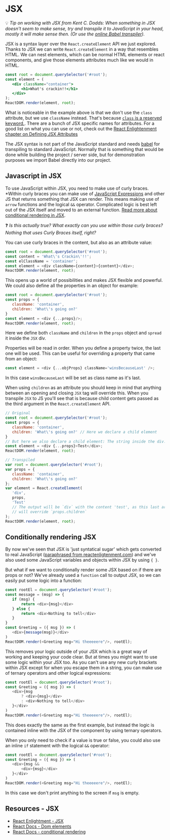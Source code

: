 # JSX

💡 *Tip on working with JSX from Kent C. Dodds: When something in JSX doesn't seem to make sense, try and transpile it to JavaScript in your head, mostly it will make sense then. (Or use the [online Babel transpiler](https://babeljs.io/repl)).*

JSX is a syntax layer over the `React.createElement` API we just explored. Thanks to JSX we can write `React.createElement` in a way that resembles HTML. We can nest elements, which can be normal HTML elements or react components, and give those elements attributes much like we would in HTML.

```jsx
const root = document.querySelector('#root');
const element = (
   <div className="container">
       <h1>What's crackin!!</h1>
   </div>
);
ReactDOM.render(element, root);
```

What is noticeable in the example above is that we don't use the `class` attribute, but we use `className` instead. That's because [`class` is a reserved keyword.](http://www.ecma-international.org/ecma-262/5.1/#sec-7.6.1.2). There are a bunch of JSX specific names for attributes. For a good list on what you can use or not, check out the [React Enlightenment chapter on Defining JSX Attributes](https://www.reactenlightenment.com/react-jsx/5.7.html)

The JSX syntax is not part of the JavaScript standard and needs [babel](https://babeljs.io/) for transpiling to standard JavaScript. Normally that is something that would be done while building the project / server side, but for demonstration purposes we import Babel directly into our project.

## Javascript in JSX

To use JavaScript within JSX, you need to make use of curly braces. *Within curly braces you can make use of [JavaScript Expressions](https://developer.mozilla.org/nl/docs/Web/JavaScript/Guide/Expressions_and_Operators) and other JS that returns something that JSX can render. This means making use of `arrow` functions and the logical `&&` operator. Complicated logic is best left out of the JSX itself and moved to an external function. [Read more about conditional rendering in JSX](https://reactjs.org/docs/conditional-rendering.html).

❓ *Is this actually true? What exactly can you use within those curly braces? Nothing that uses Curly Braces itself, right?*

You can use curly braces in the content, but also as an attribute value:

```javascript
const root = document.querySelector('#root');
const content = 'What\'s Crackin\'!!';
const elClassName = 'container';
const element = <div className={content}>{content}</div>;
ReactDOM.render(element, root);
```

This opens up a world of possibilities and makes JSX flexible and powerful. We could also define all the properties in an object for example:

```javascript
const root = document.querySelector('#root');
const props = {
   className: 'container',
   children: 'What\'s going on?'
}
const element = <div {...props}/>;
ReactDOM.render(element, root);
```

Here we define both `className` and `children` in the `props` object and `spread` it inside the `JSX` div.

Properties will be read in order. When you define a property twice, the last one will be used. This can be useful for overriding a property that came from an object:

```javascript
const element = <div {...objProps} className='winsBecauseLast' />;
```

In this case `winsBecauseLast` will be set as class name as it's last.

When using `children` as an attribute you should keep in mind that anything between an opening and closing `JSX` tag will override this. When you transpile `JSX` to JS you'll see that is because child content gets passed as the third argument in the `React.createElement` API.

```javascript
// Original
const root = document.querySelector('#root');
const props = {
   className: 'container',
   children: 'What\'s going on?' // Here we declare a child element
}
// But here we also declare a child element: The string inside the div. Who wins?
const element = <div {...props}>Test</div>;
ReactDOM.render(element, root);

// Transpiled
var root = document.querySelector('#root');
var props = {
   className: 'container',
   children: 'What\'s going on?'
};
var element = React.createElement(
   'div',
   props,
   'Test'
   // The output will be `div` with the content 'test', as this last argument and
   // will override `props.children`
);
ReactDOM.render(element, root);
```

## Conditionally rendering JSX

By now we've seen that JSX is 'just syntatical sugar' which gets converted to real JavaScript ([paraphrased from reactenligtenment.com](https://www.reactenlightenment.com/react-jsx/5.4.html)) and we've also used some JavaScript variables and objects within JSX by using `{ }`.

But what if we want to conditionally render some JSX based on if there are props or not? We've already used a `function` call to output JSX, so we can easily put some logic into a function:

```javascript
const rootEl = document.querySelector('#root');
const message = (msg) => {
   if (msg) {
       return <div>{msg}</div>
   } else {
       return <div>Nothing to tell</div>
   }
}
const Greeting = ({ msg }) => (
   <div>{message(msg)}</div>
)
ReactDOM.render(<Greeting msg="Hi theeeeere"/>, rootEl);
```

This removes your logic outside of your JSX which is a great way of working and keeping your code clear. But at times you might want to use some logic within your JSX too. As you can't use any new curly brackets within JSX except for when you escape them in a string, you can make use of ternary operators and other logical expressions:

```javascript
const rootEl = document.querySelector('#root');
const Greeting = ({ msg }) => (
   <div>{msg
       ? <div>{msg}</div>
       : <div>Nothing to tell</div>
   }</div>
)
ReactDOM.render(<Greeting msg="Hi theeeeere"/>, rootEl);
```

This does exactly the same as the first example, but instead the logic is contained inline with the JSX of the component by using ternary operators.

When you only need to check if a value is true or false, you could also use an inline `if` statement with the logical `&&` operator:

```javascript
const rootEl = document.querySelector('#root');
const Greeting = ({ msg }) => (
   <div>{msg &&
       <div>{msg}</div>
   }</div>
)
ReactDOM.render(<Greeting msg="Hi theeeeere"/>, rootEl);
```

In this case we don't print anything to the screen if `msg` is empty.

## Resources - JSX

- [React Enlightment - JSX](https://www.reactenlightenment.com/react-jsx/5.7.html)
- [React Docs - Dom elements](https://reactjs.org/docs/dom-elements.html)
- [React Docs - conditional rendering](https://reactjs.org/docs/conditional-rendering.html)
